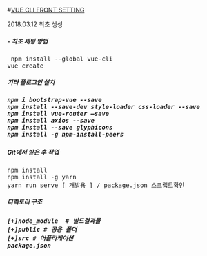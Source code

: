 #<u>VUE CLI FRONT SETTING</u>

2018.03.12 최초 생성

<h5>- 최초 세팅 방법</h5>
<pre>
 npm install --global vue-cli
vue create <preject_name>
</pre>

<h5>기타 플로그인 설치<h5>
<pre>
npm i bootstrap-vue --save
npm install --save-dev style-loader css-loader --save
npm install vue-router —save
npm install axios --save
npm install --save glyphicons
npm install -g npm-install-peers
</pre>

<h5>Git에서 받은 후 작업</h5>
<pre>
npm install 
npm install -g yarn
yarn run serve [ 개발용 ] / package.json 스크립트확인
</pre>

<h5>디렉토리 구조<h5>
<pre>
[+]node_module  # 빌드결과물
[+]public # 공용 폴더
[+]src # 어플리케이션
package.json
</pre>
